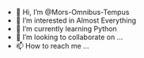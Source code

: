 - 👋 Hi, I’m @Mors-Omnibus-Tempus
- 👀 I’m interested in Almost Everything
- 🌱 I’m currently learning Python
- 💞️ I’m looking to collaborate on ...
- 📫 How to reach me ...

<!---
Mors-Omnibus-Tempus/Mors-Omnibus-Tempus is a ✨ special ✨ repository because its `README.md` (this file) appears on your GitHub profile.
You can click the Preview link to take a look at your changes.
--->
